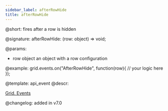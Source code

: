 ```yaml
---
sidebar_label: afterRowHide
title: afterRowHide
---          
```


@short: fires after a row is hidden

@signature: afterRowHide: (row: object) => void;

@params: 
- row   object  an object with a row configuration

@example:
grid.events.on("AfterRowHide", function(row){
    // your logic here
});


@template: api_event
@descr:


[Grid. Events](https://snippet.dhtmlx.com/9zeyp4ds)

@changelog: added in v7.0

